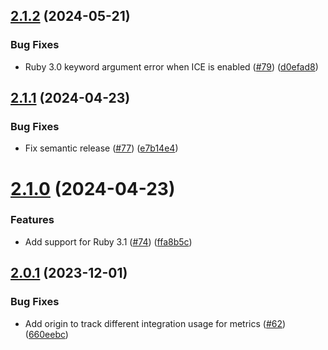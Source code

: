 ## [2.1.2](https://github.com/phrase/phraseapp-in-context-editor-ruby/compare/v2.1.1...v2.1.2) (2024-05-21)


### Bug Fixes

* Ruby 3.0 keyword argument error when ICE is enabled ([#79](https://github.com/phrase/phraseapp-in-context-editor-ruby/issues/79)) ([d0efad8](https://github.com/phrase/phraseapp-in-context-editor-ruby/commit/d0efad859b83b7ac78873e012aafcac2d1856481))

## [2.1.1](https://github.com/phrase/phraseapp-in-context-editor-ruby/compare/v2.1.0...v2.1.1) (2024-04-23)


### Bug Fixes

* Fix semantic release ([#77](https://github.com/phrase/phraseapp-in-context-editor-ruby/issues/77)) ([e7b14e4](https://github.com/phrase/phraseapp-in-context-editor-ruby/commit/e7b14e4da17b24f182d7dda227c5a4f2f135cff9))

# [2.1.0](https://github.com/phrase/phraseapp-in-context-editor-ruby/compare/v2.0.1...v2.1.0) (2024-04-23)


### Features

* Add support for Ruby 3.1 ([#74](https://github.com/phrase/phraseapp-in-context-editor-ruby/issues/74)) ([ffa8b5c](https://github.com/phrase/phraseapp-in-context-editor-ruby/commit/ffa8b5c1ab565a2905d97975fe1d7bde617ce2ec))

## [2.0.1](https://github.com/phrase/phraseapp-in-context-editor-ruby/compare/v2.0.0...v2.0.1) (2023-12-01)


### Bug Fixes

* Add origin to track different integration usage for metrics ([#62](https://github.com/phrase/phraseapp-in-context-editor-ruby/issues/62)) ([660eebc](https://github.com/phrase/phraseapp-in-context-editor-ruby/commit/660eebc72a6b787343a0f69fbda9f6d5f71bc778))
